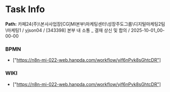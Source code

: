 # Task Info

**Path:** 카페24(주)\본사사업장\[CG]MI본부\마케팅센터\성장주도그룹\디지털마케팅2팀\마케팅1 / yjson04 / [343398] 본부 내 소통 _ 결재 상신 및 합의 / 2025-10-01_00-00-00

### BPMN
- ["https://n8n-mi-022-web.hanpda.com/workflow/yif6nPvk8sGhtcDR"]

### WIKI
- ["https://n8n-mi-022-web.hanpda.com/workflow/yif6nPvk8sGhtcDR"]

